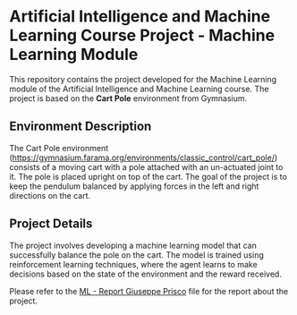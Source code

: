 # Artificial Intelligence and Machine Learning Course Project - Machine Learning Module

This repository contains the project developed for the Machine Learning module of the Artificial Intelligence and Machine Learning course. The project is based on the **Cart Pole** environment from Gymnasium.

## Environment Description

The Cart Pole environment (https://gymnasium.farama.org/environments/classic_control/cart_pole/) consists of a moving cart with a pole attached with an un-actuated joint to it. The pole is placed upright on top of the cart. The goal of the project is to keep the pendulum balanced by applying forces in the left and right directions on the cart.

## Project Details

The project involves developing a machine learning model that can successfully balance the pole on the cart. The model is trained using reinforcement learning techniques, where the agent learns to make decisions based on the state of the environment and the reward received.

Please refer to the [ML - Report Giuseppe Prisco](./ML%20-%20Report%20Giuseppe%20Prisco.pdf) file for the report about the project.